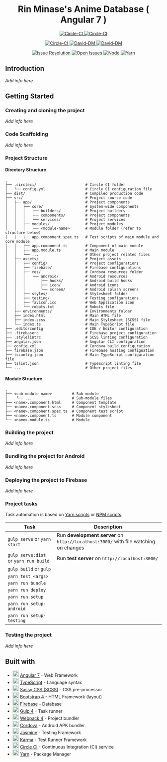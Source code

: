 <h1 align="center"> Rin Minase's Anime Database ( Angular 7 ) </h1>

<p align="center">
    <a href="https://circleci.com/gh/RinMinase/anidb/tree/master">
        <img alt="Circle-CI" src="https://img.shields.io/circleci/project/github/RinMinase/anidb/master.svg?label=production&logo=circleci">
    </a>
    <a href="https://circleci.com/gh/RinMinase/anidb/tree/ngx">
        <img alt="Circle-CI" src="https://img.shields.io/circleci/project/github/RinMinase/anidb/ngx.svg?label=staging&logo=circleci">
    </a>
</p>
<p align="center">
    <a href="https://circleci.com/gh/RinMinase/anidb/tree/ngx">
        <img alt="Circle-CI" src="https://img.shields.io/circleci/project/github/RinMinase/anidb/ngx.svg?logo=circleci">
    </a>
    <a href="https://david-dm.org/RinMinase/anidb">
        <img alt="David-DM" src="https://david-dm.org/RinMinase/anidb.svg">
    </a>
    <a href="https://david-dm.org/RinMinase/anidb">
        <img alt="David-DM" src="https://david-dm.org/RinMinase/anidb/dev-status.svg">
    </a>
</p>
<p align="center">
    <a href="http://isitmaintained.com/project/RinMinase/anidb">
        <img alt="Issue Resolution" src="http://isitmaintained.com/badge/resolution/RinMinase/anidb.svg">
    </a>
    <a href="http://isitmaintained.com/project/RinMinase/anidb">
        <img alt="Open Issues" src="http://isitmaintained.com/badge/open/RinMinase/anidb.svg">
    </a>
    <a href="https://nodejs.org">
        <img alt="Node" src="https://img.shields.io/badge/node-%5E6.14.0%20%7C%7C%20%5E8.10.0%20%7C%7C%20%3E%3D9.10.0-green.svg?logo=node.js&logoColor=white">
    </a>
    <a href="https://yarnpkg.com/">
        <img alt="Yarn" src="https://img.shields.io/badge/yarn-%5E1.10.0-blue.svg">
    </a>
</p>

## Introduction
_Add info here_

## Getting Started

### Creating and cloning the project
_Add info here_

### Code Scaffolding
_Add info here_

### Project Structure

#### Directory Structure
    .
    ├── .circleci/                      # Circle CI folder
    │   └── config.yml                  # Circle CI configuration file
    ├── dist/                           # Compiled production code
    ├── src/                            # Project source code
    │   ├── app/                        # Project components
    │   │   ├── core/                   # System-wide components
    │   │   │   ├── builders/           # Project builders
    │   │   │   ├── components/         # Project components
    │   │   │   └── services/           # Project services
    │   │   ├── modules/                # Project modules
    │   │   │   └── <module-name>       # Module folder (refer to structure below)
    │   │   ├── app.component.spec.ts   # Test scripts of main module and core module
    │   │   ├── app.component.ts        # Component of main module
    │   │   ├── app.module.ts           # Main module
    │   │   └── ...                     # Other project related files
    │   ├── assets/                     # Project assets
    │   │   ├── config/                 # Project configurations
    │   │   ├── firebase/               # Firebase configurations
    │   │   ├── res/                    # Cordova resources folder
    │   │   │   └── android/            # Android resources
    │   │   │       ├── hooks/          # Android build hooks
    │   │   │       ├── icon/           # Android icons
    │   │   │       └── screen/         # Android splash screens
    │   │   ├── styles/                 # Stylesheet folder
    │   │   ├── testing/                # Testing configurations
    │   │   ├── favicon.ico             # Web Application icon
    │   │   └── robots.txt              # Robots file
    │   ├── environments/               # Environments folder
    │   ├── index.html                  # Main HTML file
    │   ├── index.scss                  # Main Stylesheet (SCSS) file
    │   └── index.ts                    # Main TypeScript file
    ├── .editorconfig                   # IDE / Editor configuration
    ├── .firebaserc                     # Firebase project configuration
    ├── .stylelintrc                    # SCSS linting configuration
    ├── angular.json                    # Angular CLI configuration
    ├── config.xml                      # Cordova build configuration
    ├── firebase.json                   # Firebase hosting configuation
    ├── tsconfig.json                   # Main TypeScript configuration file
    ├── tslint.json                     # TypeScript linting file
    └── ...                             # Other project files

#### Module Structure
    .
    ├── <sub-module name>         # Sub-module
    │    └── ...                  # Sub-module files
    ├── <name>.component.html     # Component template
    ├── <name>.component.scss     # Component stylesheet
    ├── <name>.component.spec.ts  # Component test script
    ├── <name>.component.ts       # Module component
    └── <name>.module.ts          # Module

### Building the project
_Add info here_

### Bundling the project for Android
_Add info here_

### Deploying the project to Firebase
_Add info here_

### Project tasks

Task automation is based on [Yarn scripts](https://yarnpkg.com/lang/en/docs/cli/run/) or [NPM scripts](https://docs.npmjs.com/misc/scripts).

| Task                                  | Description                                                                                           |
| ------------------------------------- | ----------------------------------------------------------------------------------------------------- |
| `gulp serve` or `yarn start`          | Run **development server** on `http://localhost:3000/` with file watching on changes                  |
| `gulp serve:dist` or `yarn run build` | Run **test server** on `http://localhost:3000/`                                                       |
| `gulp build` or `gulp`                |                                                                                                       |
| `yarn test <args>`                    |                                                                                                       |
| `yarn run bundle`                     |                                                                                                       |
| `yarn run deploy`                     |                                                                                                       |
| `yarn run setup`                      |                                                                                                       |
| `yarn run setup-android`              |                                                                                                       |
| `yarn run setup-testing`              |                                                                                                       |

### Testing the project
_Add info here_

## Built with
* <img width=20 height=20 src="https://angular.io/assets/images/favicons/favicon.ico"> [Angular 7](https://angular.io/) - Web Framework
* <img width=20 height=20 src="https://www.typescriptlang.org/assets/images/icons/favicon-32x32.png"> [TypeScript](https://www.typescriptlang.org/) - Language syntax
* <img width=20 height=20 src="https://sass-lang.com/favicon.ico"> [Sassy CSS (SCSS)](https://sass-lang.com/) - CSS pre-processor
* <img width=20 height=20 src="https://getbootstrap.com/favicon.ico"> [Bootstrap 4](https://getbootstrap.com/) - HTML Framework (layout)
* <img width=20 height=20 src="https://firebase.google.com/favicon.ico"> [Firebase](https://firebase.google.com/) - Database
* <img width=20 height=20 src="https://gulpjs.com/img/favicon.png"> [Gulp 4](https://gulpjs.com/) - Task runner
* <img width=20 height=20 src="https://webpack.js.org/bc3effb418df77da9e04825c48a58a49.ico"> [Webpack 4](https://webpack.js.org/) - Project bundler
* <img width=20 height=20 src="https://cordova.apache.org/favicon.ico"> [Cordova](https://cordova.apache.org/) - Android APK bundler
* <img width=20 height=20 src="https://jasmine.github.io/favicon.ico"> [Jasmine](https://jasmine.github.io/) - Testing Framework
* <img width=20 height=20 src="https://karma-runner.github.io/assets/img/favicon/favicon.ico"> [Karma](https://karma-runner.github.io) - Test Runner Framework
* <img width=20 height=20 src="https://d3r49iyjzglexf.cloudfront.net/favicon-066b37ff00f0f968b903c13ae88b5573b62665aea8fbe91bb61c55dfa9446523.ico"> [Circle CI](https://circleci.com/) - Continuous Integration (CI) service
* <img width=20 height=20 src="https://yarnpkg.com/favicon.ico"> [Yarn](https://yarnpkg.com/) - Package Manager
